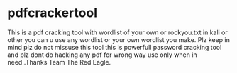 # pdfcrackertool
This is a pdf cracking tool with wordlist of your own or rockyou.txt in kali or other you can u use any wordlist or your own wordlist you make..Plz keep in mind plz do not missuse this tool this is powerfull password cracking tool and plz dont do hacking any pdf for wrong way use only when in need..Thanks Team The Red Eagle.
